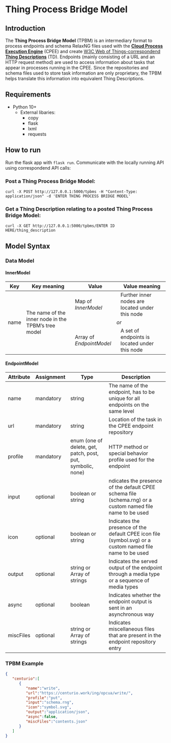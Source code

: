 
# Thing Process Bridge Model

## Introduction

The **Thing Process Bridge Model** (TPBM) is an intermediary format to process endpoints and schema RelaxNG files used with the **[Cloud Process Execution Engine](https://cpee.org/)** (CPEE) and create [W3C Web of Things-correspondend **Thing Descriptions**](https://www.w3.org/TR/wot-thing-description11/) (TD).
Endpoints (mainly consisting of a URL and an HTTP request method) are used to access information about tasks that appear in processes running in the CPEE. Since the repositories and schema files used to store task information are only proprietary, the TPBM helps translate this information into equivalent Thing Descriptions.

## Requirements

- Python 10+
	- External libaries:
		- copy
		- flask
		- lxml
		- requests

## How to run

Run the flask app with `flask run`. Communicate with the locally running API using correspondend API calls:

### Post a Thing Process Bridge Model:

`curl -X POST http://127.0.0.1:5000/tpbms -H "Content-Type: application/json" -d 'ENTER THING PROCESS BRIDGE MODEL'`

### Get a Thing Description relating to a posted Thing Process Bridge Model:

`curl -X GET http://127.0.0.1:5000/tpbms/ENTER ID HERE/thing_description`

## Model Syntax
### Data Model
#### InnerModel
<table>
    <thead>
        <tr>
            <th>Key</th>
            <th>Key meaning</th>
            <th>Value</th>
		    <th>Value meaning</th>
        </tr>
    </thead>
    <tbody>
        <tr>
            <td rowspan=3>name</td>
            <td rowspan=3>The name of the inner node in the TPBM’s tree model</td>
            <td>Map of <i>InnerModel</i></td>
            <td>Further inner nodes are located under this node</td>
        </tr>
        <tr>
            <td colspan=2><center><i>or</i></center></td>
        </tr>
        <tr>
            <td>Array of <i>EndpointModel</i></td>
            <td>A set of endpoints is located under this node</td>
        </tr>
    </tbody>
</table>

#### EndpointModel
|Attribute|Assignment|Type|Description|
|-|-|-|-|
|name|mandatory|string|The name of the endpoint, has to be unique for all endpoints on the same level|
|url|mandatory|string|Location of the task in the CPEE endpoint repository|
|profile|mandatory|enum (one of delete, get, patch, post, put, symbolic, none)|HTTP method or special behavior profile used for the endpoint|
|input|optional|boolean or string|ndicates the presence of the default CPEE schema file (schema.rng) or a custom named file name to be used|
|icon|optional|boolean or string|Indicates the presence of the default CPEE icon file (symbol.svg) or a custom named file name to be used|
|output|optional|string or Array of strings|Indicates the served output of the endpoint through a media type or a sequence of media types|
|async|optional|boolean|Indicates whether the endpoint output is sent in an asynchronous way|
|miscFiles|optional|string or Array of strings|Indicates miscellaneous files that are present in the endpoint repository entry|
### TPBM Example
```json
{
   "centurio":[
      {
         "name":"write",
         "url":"https://centurio.work/ing/opcua/write/",
         "profile":"put",
         "input":"schema.rng",
         "icon":"symbol.svg",
         "output":"application/json",
         "async":false,
         "miscFiles":"contents.json"
      }
   ]
}
```